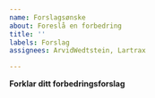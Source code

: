 ```yaml
---
name: Forslagsønske
about: Foreslå en forbedring
title: ''
labels: Forslag
assignees: ArvidWedtstein, Lartrax

---
```


**Forklar ditt forbedringsforslag**
